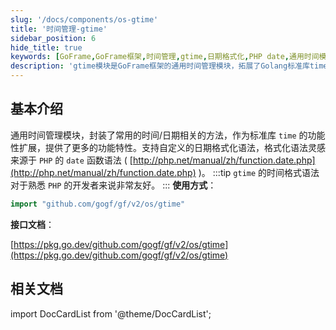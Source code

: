 ```yaml
---
slug: '/docs/components/os-gtime'
title: '时间管理-gtime'
sidebar_position: 6
hide_title: true
keywords: [GoFrame,GoFrame框架,时间管理,gtime,日期格式化,PHP date,通用时间模块,时间扩展,时间日期方法,自定义格式]
description: 'gtime模块是GoFrame框架的通用时间管理模块，拓展了Golang标准库time的功能，提供了自定义的日期格式化语法，对PHP的date函数格式有良好兼容性，使PHP开发者在Go中实现时间管理时更加便利。'
---
```


## 基本介绍

通用时间管理模块，封装了常用的时间/日期相关的方法，作为标准库 `time` 的功能性扩展，提供了更多的功能特性。支持自定义的日期格式化语法，格式化语法灵感来源于 `PHP` 的 `date` 函数语法 ( [http://php.net/manual/zh/function.date.php](http://php.net/manual/zh/function.date.php) )。
:::tip
`gtime` 的时间格式语法对于熟悉 `PHP` 的开发者来说非常友好。
:::
**使用方式**：

```go
import "github.com/gogf/gf/v2/os/gtime"
```

**接口文档**：

[https://pkg.go.dev/github.com/gogf/gf/v2/os/gtime](https://pkg.go.dev/github.com/gogf/gf/v2/os/gtime)

## 相关文档

import DocCardList from '@theme/DocCardList';

<DocCardList />